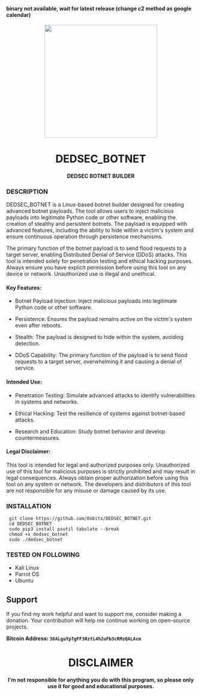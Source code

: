 #### binary not available, wait for latest release (change c2 method as google calendar)
     
<p align="center">
<img src="https://media4.giphy.com/media/v1.Y2lkPTc5MGI3NjExNGNmY3Z4eTVydTRwd3phcnVoZjR3a2g2ZTRqaXl4aGJjNjJrb3ZkdiZlcD12MV9pbnRlcm5hbF9naWZfYnlfaWQmY3Q9Zw/dSaaY4DSG3rA4Ndrnq/giphy.gif", width="300", height="300">
</p>

<h1 align="center"> DEDSEC_BOTNET </h1>
<h4 align="center"> DEDSEC BOTNET BUILDER</h4>

### DESCRIPTION

DEDSEC_BOTNET is a Linux-based botnet builder designed for creating advanced botnet payloads. The tool allows users to inject malicious payloads into legitimate Python code or other software, enabling the creation of stealthy and persistent botnets. The payload is equipped with advanced features, including the ability to hide within a victim's system and ensure continuous operation through persistence mechanisms.

The primary function of the botnet payload is to send flood requests to a target server, enabling Distributed Denial of Service (DDoS) attacks. This tool is intended solely for penetration testing and ethical hacking purposes. Always ensure you have explicit permission before using this tool on any device or network. Unauthorized use is illegal and unethical.

#### Key Features:

* Botnet Payload Injection: Inject malicious payloads into legitimate Python code or other software.

* Persistence: Ensures the payload remains active on the victim's system even after reboots.

* Stealth: The payload is designed to hide within the system, avoiding detection.

* DDoS Capability: The primary function of the payload is to send flood requests to a target server, overwhelming it and causing a denial of service.

#### Intended Use:

* Penetration Testing: Simulate advanced attacks to identify vulnerabilities in systems and networks.

* Ethical Hacking: Test the resilience of systems against botnet-based attacks.

* Research and Education: Study botnet behavior and develop countermeasures.

#### Legal Disclaimer:

This tool is intended for legal and authorized purposes only. Unauthorized use of this tool for malicious purposes is strictly prohibited and may result in legal consequences. Always obtain proper authorization before using this tool on any system or network. The developers and distributors of this tool are not responsible for any misuse or damage caused by its use.

### INSTALLATION
     git clone https://github.com/0xbitx/DEDSEC_BOTNET.git
     cd DEDSEC_BOTNET
     sudo pip3 install psutil tabulate --break
     chmod +x dedsec_botnet
     sudo ./dedsec_botnet

### TESTED ON FOLLOWING
* Kali Linux 
* Parrot OS 
* Ubuntu

## Support

If you find my work helpful and want to support me, consider making a donation. Your contribution will help me continue working on open-source projects.

**Bitcoin Address: `36ALguYpTgFF3RztL4h2uFb3cRMzQALAcm`**
   
<h1 align="center"> DISCLAIMER </h1>

<h4 align="center">I'm not responsible for anything you do with this program, so please only use it for good and educational purposes. </h4>

